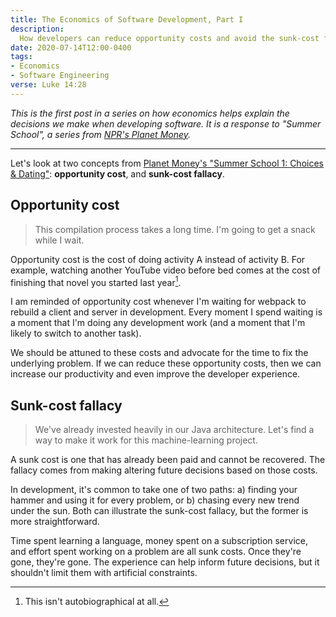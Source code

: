 ```yaml
---
title: The Economics of Software Development, Part I
description:
  How developers can reduce opportunity costs and avoid the sunk-cost fallacy
date: 2020-07-14T12:00-0400
tags:
- Economics
- Software Engineering
verse: Luke 14:28
---
```


_This is the first post in a series on how economics helps explain the decisions
we make when developing software. It is a response to "Summer School", a series
from [NPR's Planet Money](https://www.npr.org/sections/money/)._

---

Let's look at two concepts from
[Planet Money's "Summer School 1: Choices & Dating"](https://www.npr.org/2020/07/07/888690075/summer-school-1-choices-dating):
**opportunity cost**, and **sunk-cost fallacy**.

## Opportunity cost

> This compilation process takes a long time. I'm going to get a snack while I
> wait.

Opportunity cost is the cost of doing activity A instead of activity B. For
example, watching another YouTube video before bed comes at the cost of
finishing that novel you started last year[^1].

I am reminded of opportunity cost whenever I'm waiting for webpack to rebuild a
client and server in development. Every moment I spend waiting is a moment that
I'm doing any development work (and a moment that I'm likely to switch to
another task).

We should be attuned to these costs and advocate for the time to fix the
underlying problem. If we can reduce these opportunity costs, then we can
increase our productivity and even improve the developer experience.

## Sunk-cost fallacy

> We've already invested heavily in our Java architecture. Let's find a way to
> make it work for this machine-learning project.

A sunk cost is one that has already been paid and cannot be recovered. The
fallacy comes from making altering future decisions based on those costs.

In development, it's common to take one of two paths: a) finding your hammer and
using it for every problem, or b) chasing every new trend under the sun. Both
can illustrate the sunk-cost fallacy, but the former is more straightforward.

Time spent learning a language, money spent on a subscription service, and
effort spent working on a problem are all sunk costs. Once they're gone, they're
gone. The experience can help inform future decisions, but it shouldn't limit
them with artificial constraints.

[^1]: This isn't autobiographical at all.
